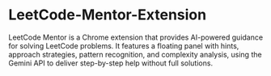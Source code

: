 # LeetCode-Mentor-Extension
LeetCode Mentor is a Chrome extension that provides AI-powered guidance for solving LeetCode problems. It features a floating panel with hints, approach strategies, pattern recognition, and complexity analysis, using the Gemini API to deliver step-by-step help without full solutions.
